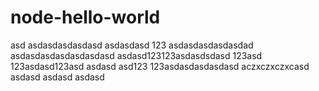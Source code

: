 # node-hello-world
asd
asdasdasdasdasd
asdasdasd
123
asdasdasdasdasdad
asdasdasdasdasdasdasd
asdasd123123asdasdsdasd
123asd
123asdasd123asd
asdasd
asd123
123asdasdasdasdasd
aczxczxczxcasd
asdasd
asdasd
asdasd
